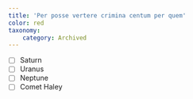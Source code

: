 ```yaml
---
title: 'Per posse vertere crimina centum per quem'
color: red
taxonomy:
    category: Archived
---
```


- [ ] Saturn
- [ ] Uranus
- [ ] Neptune
- [ ] Comet Haley